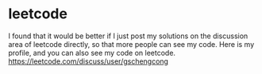 # leetcode

I found that it would be better if I just post my solutions on the discussion area of leetcode directly, so that more people can see my code. Here is my profile, and you can also see my code on leetcode. https://leetcode.com/discuss/user/gschengcong
